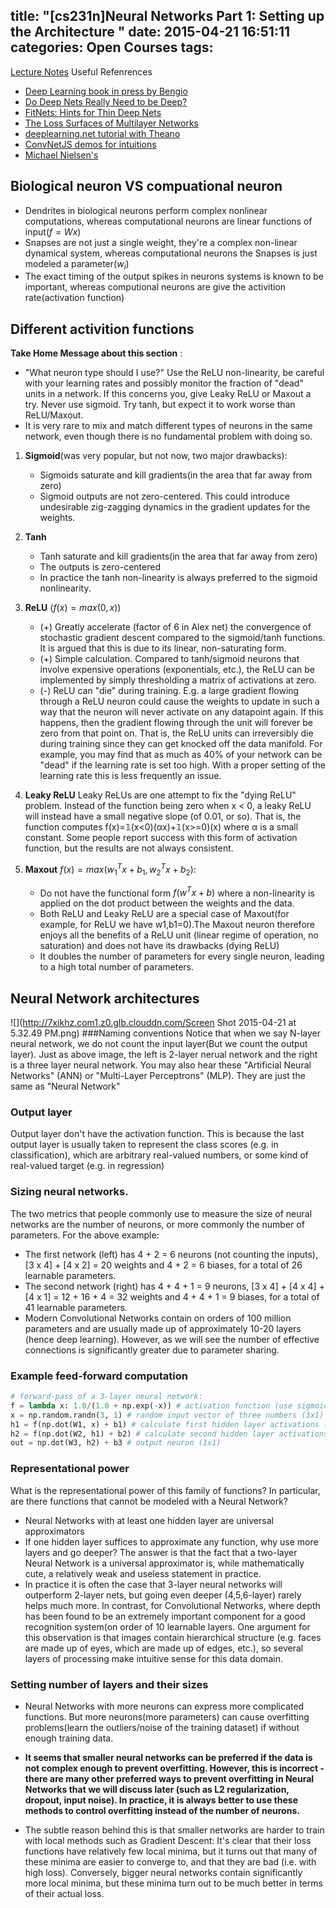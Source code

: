 title: "[cs231n]Neural Networks Part 1: Setting up the Architecture "
date: 2015-04-21 16:51:11
categories: Open Courses
tags: 
---
[Lecture Notes](http://cs231n.github.io/neural-networks-1/)
Useful Refenrences
* [Deep Learning book in press by Bengio](http://www.iro.umontreal.ca/~bengioy/dlbook/)
* [Do Deep Nets Really Need to be Deep?](http://arxiv.org/abs/1312.6184)
* [FitNets: Hints for Thin Deep Nets](http://arxiv.org/abs/1412.6550)
* [The Loss Surfaces of Multilayer Networks](http://arxiv.org/abs/1412.0233)
* [deeplearning.net tutorial with Theano](http://www.deeplearning.net/tutorial/mlp.html)
* [ConvNetJS demos for intuitions](http://cs.stanford.edu/people/karpathy/convnetjs/)
* [Michael Nielsen's](http://neuralnetworksanddeeplearning.com/chap1.html)

<!--more-->
## Biological neuron VS compuational neuron

* Dendrites in biological neurons perform complex nonlinear computations, whereas computational neurons are linear functions of input($f = Wx$)
* Snapses are not just a single weight, they're a complex non-linear dynamical system, whereas computational neurons the Snapses is just modeled a parameter($w_i$)
* The exact timing of the output spikes in neurons systems is known to be important, whereas computional neurons are give the activition rate(activation function)

## Different activition functions
**Take Home Message about this section** : 
 - "What neuron type should I use?" Use the ReLU non-linearity, be careful with your learning rates and possibly monitor the fraction of "dead" units in a network. If this concerns you, give Leaky ReLU or Maxout a try. Never use sigmoid. Try tanh, but expect it to work worse than ReLU/Maxout.
 - It is very rare to mix and match different types of neurons in the same network, even though there is no fundamental problem with doing so.

1. **Sigmoid**(was very popular, but not now, two major drawbacks): 
	- Sigmoids saturate and kill gradients(in the area that far away from zero)
	- Sigmoid outputs are not zero-centered. This could introduce undesirable zig-zagging dynamics in the gradient updates for the weights.
2. **Tanh** 
	- Tanh saturate and kill gradients(in the area that far away from zero)
	- The outputs is zero-centered
	- In practice the tanh non-linearity is always preferred to the sigmoid nonlinearity.
3. **ReLU** ($f(x) = max(0,x)$)
	- (+) Greatly accelerate (factor of 6 in Alex net) the convergence of stochastic gradient descent compared to the sigmoid/tanh functions. It is argued that this is due to its linear, non-saturating form.
	- (+) Simple calculation. Compared to tanh/sigmoid neurons that involve expensive operations (exponentials, etc.), the ReLU can be implemented by simply thresholding a matrix of activations at zero.
	- (-) ReLU can "die" during training. E.g. a large gradient flowing through a ReLU neuron could cause the weights to update in such a way that the neuron will never activate on any datapoint again. If this happens, then the gradient flowing through the unit will forever be zero from that point on. That is, the ReLU units can irreversibly die during training since they can get knocked off the data manifold. For example, you may find that as much as 40% of your network can be "dead" if the learning rate is set too high. With a proper setting of the learning rate this is less frequently an issue.
4. **Leaky ReLU** Leaky ReLUs are one attempt to fix the "dying ReLU" problem. Instead of the function being zero when x < 0, a leaky ReLU will instead have a small negative slope (of 0.01, or so). That is, the function computes f(x)=𝟙(x<0)(αx)+𝟙(x>=0)(x) where α is a small constant. Some people report success with this form of activation function, but the results are not always consistent.

5. **Maxout** $f(x) = max(w^T_1x+b_1,w^T_2x+b_2)$: 
	- Do not have the functional form $f(w^Tx+b)$ where a non-linearity is applied on the dot product between the weights and the data. 
	- Both ReLU and Leaky ReLU are a special case of Maxout(for example, for ReLU we have w1,b1=0).The Maxout neuron therefore enjoys all the benefits of a ReLU unit (linear regime of operation, no saturation) and does not have its drawbacks (dying ReLU)
	- It doubles the number of parameters for every single neuron, leading to a high total number of parameters.

## Neural Network architectures
![](http://7xikhz.com1.z0.glb.clouddn.com/Screen Shot 2015-04-21 at 5.32.49 PM.png)
###Naming conventions
Notice that when we say N-layer neural network, we do not count the input layer(But we count the output layer). Just as above image, the left is 2-layer nerual network and the right is a three layer neural network. You may also hear these "Artificial Neural Networks" (ANN) or "Multi-Layer Perceptrons" (MLP). They are just the same as "Neural Network"
### Output layer
Output layer don't have the activation function. This is because the last output layer is usually taken to represent the class scores (e.g. in classification), which are arbitrary real-valued numbers, or some kind of real-valued target (e.g. in regression)
### Sizing neural networks. 
The two metrics that people commonly use to measure the size of neural networks are the number of neurons, or more commonly the number of parameters. For the above example: 
* The first network (left) has 4 + 2 = 6 neurons (not counting the inputs), [3 x 4] + [4 x 2] = 20 weights and 4 + 2 = 6 biases, for a total of 26 learnable parameters.
* The second network (right) has 4 + 4 + 1 = 9 neurons, [3 x 4] + [4 x 4] + [4 x 1] = 12 + 16 + 4 = 32 weights and 4 + 4 + 1 = 9 biases, for a total of 41 learnable parameters.
* Modern Convolutional Networks contain on orders of 100 million parameters and are usually made up of approximately 10-20 layers (hence deep learning). However, as we will see the number of effective connections is significantly greater due to parameter sharing.

### Example feed-forward computation
```python
# forward-pass of a 3-layer neural network:
f = lambda x: 1.0/(1.0 + np.exp(-x)) # activation function (use sigmoid)
x = np.random.randn(3, 1) # random input vector of three numbers (3x1)
h1 = f(np.dot(W1, x) + b1) # calculate first hidden layer activations (4x1)
h2 = f(np.dot(W2, h1) + b2) # calculate second hidden layer activations (4x1)
out = np.dot(W3, h2) + b3 # output neuron (1x1)
```
### Representational power

What is the representational power of this family of functions? In particular, are there functions that cannot be modeled with a Neural Network?

* Neural Networks with at least one hidden layer are universal approximators
* If one hidden layer suffices to approximate any function, why use more layers and go deeper? The answer is that the fact that a two-layer Neural Network is a universal approximator is, while mathematically cute, a relatively weak and useless statement in practice.
* In practice it is often the case that 3-layer neural networks will outperform 2-layer nets, but going even deeper (4,5,6-layer) rarely helps much more. In contrast, for Convolutional Networks, where depth has been found to be an extremely important component for a good recognition system(on order of 10 learnable layers. One argument for this observation is that images contain hierarchical structure (e.g. faces are made up of eyes, which are made up of edges, etc.), so several layers of processing make intuitive sense for this data domain.

### Setting number of layers and their sizes
* Neural Networks with more neurons can express more complicated functions. But more neurons(more parameters) can cause overfitting problems(learn the outliers/noise of the training dataset) if without enough training data. 

* **It seems that smaller neural networks can be preferred if the data is not complex enough to prevent overfitting. However, this is incorrect - there are many other preferred ways to prevent overfitting in Neural Networks that we will discuss later (such as L2 regularization, dropout, input noise). In practice, it is always better to use these methods to control overfitting instead of the number of neurons.**
* The subtle reason behind this is that smaller networks are harder to train with local methods such as Gradient Descent: It's clear that their loss functions have relatively few local minima, but it turns out that many of these minima are easier to converge to, and that they are bad (i.e. with high loss). Conversely, bigger neural networks contain significantly more local minima, but these minima turn out to be much better in terms of their actual loss. 

